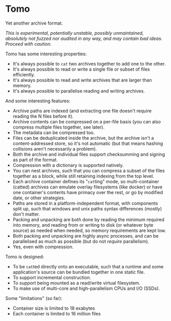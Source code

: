 # Tomo

Yet another archive format.

_This is experimental, potentially unstable, possibly unmaintained, absolutely
not fuzzed nor audited in any way, and may contain bad ideas. Proceed with
caution._

Tomo has some interesting properties:

 - It's always possible to `cat` two archives together to add one to the other.
 - It's always possible to read or write a single file or subset of files efficiently.
 - It's always possible to read and write archives that are larger than memory.
 - It's always possible to parallelise reading and writing archives.

And some interesting features:

 - Archive paths are indexed (and extracting one file doesn't require reading
   the N files before it).
 - Archive contents can be compressed on a per-file basis (you can also
   compress multiple files together, see later).
 - The metadata can be compressed too.
 - Files can be deduplicated inside the archive, but the archive isn't a
   content-addressed store, so it's not automatic (but that means hashing
   collisions aren't necessarily a problem).
 - Both the archive and individual files support checksumming and signing as
   part of the format.
 - Compression with a dictionary is supported natively.
 - You can nest archives, such that you can compress a subset of the files
   together as a block, while still retaining indexing from the top level.
 - Each archive container defines its "`cat`ting" mode, so multi-container
   (catted) archives can emulate overlay filesystems (like docker) or have one
   container's contents have primacy over the rest, or go by modified date, or
   other strategies.
 - Paths are stored in a platform-independent format, with components split up,
   such that windows and unix paths syntax differences (mostly) don't matter.
 - Packing and unpacking are both done by reading the minimum required into
   memory, and reading from or writing to disk (or whatever byte source) as
   needed when needed, so memory requirements are kept low.
 - Both packing and unpacking are highly async processes, and can be
   parallelised as much as possible (but do not _require_ parallelism).
 - Yes, even with compression.

Tomo is designed:

 - To be `cat`ted directly onto an executable, such that a runtime and
   some application's source can be bundled together in one static file.
 - To support incremental construction.
 - To support being mounted as a read/write virtual filesystem.
 - To make use of multi-core and high-parallelism CPUs and I/O (SSDs).

Some "limitations" (so far):

 - Container size is limited to 18 exabytes
 - Each container is limited to 16 million files
